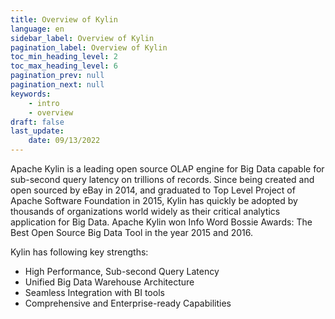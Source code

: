 ```yaml
---
title: Overview of Kylin
language: en
sidebar_label: Overview of Kylin
pagination_label: Overview of Kylin
toc_min_heading_level: 2
toc_max_heading_level: 6
pagination_prev: null
pagination_next: null
keywords:
    - intro
    - overview
draft: false
last_update:
    date: 09/13/2022
---
```


Apache Kylin is a leading open source OLAP engine for Big Data capable for sub-second query latency on trillions of records. Since being created and open sourced by eBay in 2014, and graduated to Top Level Project of Apache Software Foundation in 2015, Kylin has quickly be adopted by thousands of organizations world widely as their critical analytics application for Big Data. Apache Kylin won Info Word Bossie Awards: The Best Open Source Big Data Tool in the year 2015 and 2016.

Kylin has following key strengths:

- High Performance, Sub-second Query Latency
- Unified Big Data Warehouse Architecture
- Seamless Integration with BI tools
- Comprehensive and Enterprise-ready Capabilities
